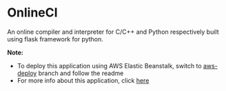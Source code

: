 # OnlineCI
An online compiler and interpreter for C/C++ and Python respectively built using flask framework for python.

__Note:__ 
* To deploy this application using AWS Elastic Beanstalk, switch to [aws-deploy](https://github.com/sharanvarma0/TextEdit/tree/aws-deploy) branch and follow the readme
* For more info about this application, click [here](https://github.com/sharanvarma0/TextEdit/blob/master/Report.pdf)

